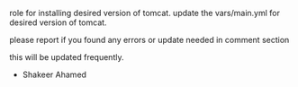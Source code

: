  role for installing desired version of tomcat.
 update the vars/main.yml for desired version of tomcat.
 
 please report if you found any errors or update needed in comment section
 
 this will be updated frequently.
 
 - Shakeer Ahamed
